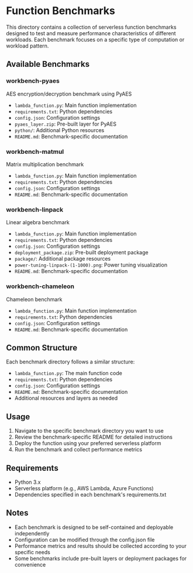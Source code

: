 # Function Benchmarks

This directory contains a collection of serverless function benchmarks designed to test and measure performance characteristics of different workloads. Each benchmark focuses on a specific type of computation or workload pattern.

## Available Benchmarks

### workbench-pyaes
AES encryption/decryption benchmark using PyAES
- `lambda_function.py`: Main function implementation
- `requirements.txt`: Python dependencies
- `config.json`: Configuration settings
- `pyaes_layer.zip`: Pre-built layer for PyAES
- `python/`: Additional Python resources
- `README.md`: Benchmark-specific documentation

### workbench-matmul
Matrix multiplication benchmark
- `lambda_function.py`: Main function implementation
- `requirements.txt`: Python dependencies
- `config.json`: Configuration settings
- `README.md`: Benchmark-specific documentation

### workbench-linpack
Linear algebra benchmark
- `lambda_function.py`: Main function implementation
- `requirements.txt`: Python dependencies
- `config.json`: Configuration settings
- `deployment_package.zip`: Pre-built deployment package
- `package/`: Additional package resources
- `power-tuning-linpack-(1-1000).png`: Power tuning visualization
- `README.md`: Benchmark-specific documentation

### workbench-chameleon
Chameleon benchmark
- `lambda_function.py`: Main function implementation
- `requirements.txt`: Python dependencies
- `config.json`: Configuration settings
- `README.md`: Benchmark-specific documentation

## Common Structure

Each benchmark directory follows a similar structure:
- `lambda_function.py`: The main function code
- `requirements.txt`: Python dependencies
- `config.json`: Configuration settings
- `README.md`: Benchmark-specific documentation
- Additional resources and layers as needed

## Usage

1. Navigate to the specific benchmark directory you want to use
2. Review the benchmark-specific README for detailed instructions
3. Deploy the function using your preferred serverless platform
4. Run the benchmark and collect performance metrics

## Requirements

- Python 3.x
- Serverless platform (e.g., AWS Lambda, Azure Functions)
- Dependencies specified in each benchmark's requirements.txt

## Notes

- Each benchmark is designed to be self-contained and deployable independently
- Configuration can be modified through the config.json file
- Performance metrics and results should be collected according to your specific needs
- Some benchmarks include pre-built layers or deployment packages for convenience
